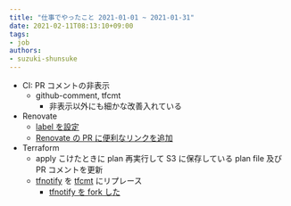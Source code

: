```yaml
---
title: "仕事でやったこと 2021-01-01 ~ 2021-01-31"
date: 2021-02-11T08:13:10+09:00
tags:
- job
authors:
- suzuki-shunsuke
---
```


* CI: PR コメントの非表示
  * github-comment, tfcmt
    * 非表示以外にも細かな改善入れている
* Renovate
  * [label を設定](https://github.com/renovatebot/renovate/pull/8138)
  * [Renovate の PR に便利なリンクを追加](/renovate-add-compare/)
* Terraform
  * apply こけたときに plan 再実行して S3 に保存している plan file 及び PR コメントを更新
  * [tfnotify](https://github.com/mercari/tfnotify) を [tfcmt](https://github.com/suzuki-shunsuke/tfcmt) にリプレース
    * [tfnotify を fork した](/fork-tfnotify/)
